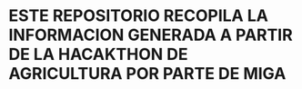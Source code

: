 # ESTE REPOSITORIO RECOPILA LA INFORMACION GENERADA A PARTIR DE LA HACAKTHON DE AGRICULTURA POR PARTE DE MIGA
